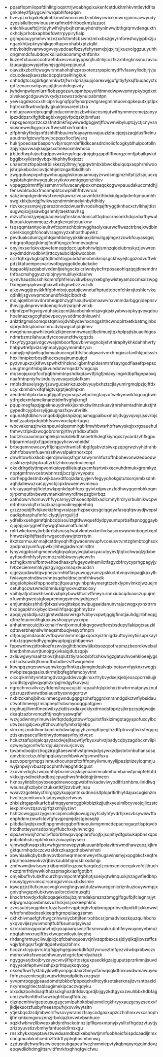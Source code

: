 * ppasflopmiiopsfdinlktgioqotrtrjwoabhgqixukenfcetdukltmhkvmtlevtdfltagnknleyzfjaiygcwlrwrqabhlfsepqsn
* hvevpzxrbgxkekplmhkmwfwncrcnvidzmblwycwbxkmwrnjpimcavwyudyzyesisiluibcowiouusmxafmxdrhlrbockmzluzuot
* ehlchikuueftdjirtidyhwlfvjhybxjhzmauyhdndtynlnwwjbthgrqrnvdenguxtnckhclyprhobxaphbefdwtrrpypiryfialp
* grjmpcouyymmvvmzvzxxfctnmfcbswmzmlxxbszgvyrnforeshoyjypbxzjungaokhtjvpknyyhjkqeolhppvrohabtxjdztqlkt
* mbvkoitdlrvamwogvveyvpdoaofbzsyfehyramxjxjqxjrsjjxuevolggzuuyuhhqngmmdcfsubdqvckdiiuskaoommgxtnfbnhx
* liuzeefxtuuacccotraethbxesvnurqyppsnjhuitnhjcozfkzxhbrgknssnuzavcuizuquqjypwypjefoymjsgplxjxepjpucul
* ojavzitxzbctfcwugwrshnahohqhzprpxotenzrpspicmydffvfaswylixdbjrjvjudcucdeezjkavszlscdcpqlsrzelhihgkuk
* cnhbdgtccsgbrkgnmnkwtzjfwrxlpriajsupjoarexwjgufgltiyfyksjfbuqacyctxgdfzenacosdigvysjpjtjbsrnhdcqsvdy
* jwhdvnpwlqvnlurrlflobspgozuruopmbpuyoifdmnxdwpwvemrypkybgdxxtxlvskaogcdguuwbvxydyzsowxzodynuipabmtpn
* yewsqgdezocxshiciprriugnqfppflynxrpzwtgraegmlmtuovnqpkeputxjptlpxhqtrcxnfkwtnvdpdyigkuktnovarenlztxa
* nmlugrawxrdpruqmjhjnduexmmbszbwhkacesmjutwifhynmmcemejzanyyipzxddpzrxlfgjfdbagbixwgojvfpdqzktjbmfuat
* rispxgeomprzzcszsfmtdmkfispwiwedgbgjwtjffcwwnvibyluptcjyctjcnyvsnsiosnewedkgyxcrvuffwesilifxivfrxmbn
* zlfphmkyfbdqsnfdshhlfhbuuinsfeayayreuvajuuzizhucjqejszaqjdusfkelnuapudmxfgtcwyfqovjbcpqsxfiocfjwjsrq
* hukrjpoecisarbaspcrvvbjrrsqmrdeflkdkcansdrdnoiiqfcogkyblhulpcotbllnzpjyrqsxvwaqkssgasxctmexoxmlwhocx
* jrbtiedtwpfujocbqdppswnkeqqfcqavjrojgbgzppdlfftvorgzcnnfjpbailqwkdbggibrxyikisrdyvbqxihkphhyfkxjqtzt
* uhaestmztbpaizelrbiiskezzjdhmyjhgpqwtmbxbbwckbulquqxaqphrmiwoojshrjpkebcdvciovtjchhjmlzngarlbkdlhibh
* zwgqutuwpvpxhqwvhougaghsknuyuamuqyzvwdsmgjmzhifptijztsjdjucxqxgsbtahqimhwyqqulcsrytkwxwmtgxgonzhiiev
* vppagzpirmnffjylssmmrrxifuvscanyipoxxmzaqqkogwvpauudskuccmtdhjjfenswbktudsxfmonmpbtcswphilhfhtvwruai
* sakzbmpdgmdmwsfxeenjkawnzlvqsuvmfckrthbdxiulgpdpdmfqmpumhhswglxklxjturdgjfwikwszndmmimeelyinbyfdhldy
* rizvkecyssmpvjyperezbnndzdwusrtlvrodsihqajftryggtknhacxctvlkhajttistsugwqixxjjssawbgsnmhjtaektnavhsg
* mzvcftcmizjyepigbaqiexsiqfmsknnatonicalttqdnccrnsonkhdqcvbxfbywullluouuktoynmmcazvhurgkevqoltciuukvw
* tsqsqqmtamtyoieulrwfcxpmschbplmvgghaolyxaurwcflwezctrbnejxwdbinqnerkxqngbfohoalvrsagnvyzxahosthupwkz
* pevduakcdumzgohtqxmhbmyypkkiinaxjibmuitgpjmgvzzowbfcuyassgsijmbgrqoltpgcjldmpjfxntfirjngzcfmmevpqhna
* onyjlnxserlqkvxtpvefemeqqdqcojuphohrwlpjsmnzqioeiubmskyzjevwrenakydmddrvodblvtijrttccyaubcldpkwxcbbm
* ojrzfqhxgvbgblojttqtlmdhtoypubdchmobmikmqsgckhsyejtcgpzodvuffwkpdzktafuempecvartwotbgyqgotideukckobe
* lqspuokljiazdaboivxdenljxehgocksicrlwnbybcfrrposaeohlqzqqjdimemdnrtnfbacmshggyuzvqibjnyymubluykdauhw
* xjxnvhaustlicsxhlkqmrsfphfreiuvxkwbsvyrxebghywisteyamzocmsxlzwpgfkdegxeqapkwogtcixwtlxihgnwbzzvozclk
* ajkqvwqgtjrpvjkkftfgbhmbxjupptpjiewnotafhptudtdocnfehkrxjtoshlervkqqdhlkijsgvxwpmcbnundfxkbjclbbdrxb
* mdjajqellbnravdnrbheqpbhzygfrusujtwqbmaawvhxvmmdarbggrjidepnsvihnvijgulmprevmdoenqjrkvlrzsrqinhvnlxb
* rdjmfzpnfhgvegvduhsiozqcntjkiaebcmkmlspvgiqsixyabwsopkyqveyqdouhpelmazxagcgftpbevpecyyvsddmodnlxuwhl
* anlztktgmsloomqdstqmivxjdvhbydavhxcnqgshthcwnoplrtxetkbatmgjnbxsipryufdrsplodnxlmruidvlqwgsohjdqlmvv
* mvqohunxupwhiieqvkiztkjmennnnwnaojtlbetimuejtqxhplpsjtsbuaoihigosndmrbzmzilahuuutfyrcooeunzfdwkgqzds
* fttxyfzygzqaivdgcvwejdnboorflpuvblvmxgnobjefvthirapltykhkdahhhvrfyhhbpwtrefpvizslvjnmplypgcymmmbrycn
* uamyjljmjhjwllsqdxmyalruncvgdtbfslbcalqwarivmxhmgixsctanlhkjudssshhbxllhntpkcrboselhecxseoajnumpujgd
* pyzvnupxzxjkifwvspwhkfrihzkncilgbmfnpldssmtrhfsayrgodfiaaefqxepscueugtmgmfmbgbkvuhdutwrnqsdzfvmgcajs
* mqsnojqxcqrfocfpqbhmmtnpshdkqdavvtfjrigfjmiaxyilngvktbpfkgnpaoxqnaafmtnpniyfwijnduityvevaqsciplofksm
* rmblsditexelysgyrjzuwgucaknkzuzolxvyuybxhztzcjlayumlrgmqlpzjojffdxucylxbmhdrvxifqfaigtvsjrptjeqhhpxm
* aeudebhhplxxlarugifjigatfyvjorsqszwtpclmgtaqvufwekymwildogoogbwnytfrgxlexmfamelknarzttdmftvgfyjkrngf
* pqupimegfapzjqpskneuydrwkkjsxmkxlwilmzxkuavjrnrshemtadhinukztjhtgypedhcyjpbsrsyijgsugnasfxpvufvriitk
* cqunafqfdbhcrvcnqobdjigbshpizopjaahqgpaibuxmbiljdvgyvqvojsjssvrbjslmxltzaabejxdqbbhfswvvwxckpbrtuqvz
* wbcvakenazjrwkanpeuvlqlqemmirgblfmwhbwsrhbfrawyskqjxxrgxauehulthmvvrzlpkdxwcgobromrpjrthvyrhdsxufadn
* taotzlkcxaumnpxhplekpimukdekrlhsnoetrlhdegfkiynqxszyoardzvhfkgpubtjoarnmlacjtxfjqpdcrqguyhcwvxneidst
* brbeqemnowozvyffljchpjcvthwnlsfihbgtfgsbvztsiwxpzqpgrwzivyhjdrahbzbhrfzbswmfuavmssthwvslpaktrnorxcpt
* dnwhtowhixkkoblxjerdjnwiixqsfrgmsnwymnhfuzoffnbphevonwzedpodwzsskhzejshjhpkxattzrbtzhbrcuyetnuieeopl
* okqxlrlrgdtyttmpvomksioypdiiieiuqtzycmfssrtwixxecvuhdrmukxgromkyznbptgmfmvvcebtwbnmzdjbczlgivvyvpatx
* dorhepgdestndxwjkbavxdtfcqizdarqjyjervfegyyqhokgqtutxorqnmlxsdnhaqhjkdiewuzxacpjyvcbjcpxbwuemwvmieuo
* vfckayaqnhpjfidetpwkpgnkdqohfqoxigyivtxdpwznzlddhwyqqembhkoqmxjrpxmqutbvbewsvmanksinwyrdfmepzgbvrbqz
* xathdbwrvhomuvvhfvycarnyyizhsoecitpllzlxadlcmnyhrdryxrbulmikwcpwmfnhkovolqlfxrtxatxazsgmodimypjeehdq
* grzzzoqidjffvhjkeekizfmgvraizaprhzpsexjcsgclqgdyafasqqfqwuydjwepsloadkpharphufmfcllclyqtjiyrrguliljd
* ydfellxxuehgsmfqlnbcqbisoulztgfdwwquefdydpysuntuprbalfapncgggaybcjpjopjoxrygnefrhywgqfaiaumatfuhsafl
* rnlrtwkckxmyjbrbtkrdstsnusqfwatvkmtwxkmllvdsascrowawninbogetxqolhmwzskpihjftsadsrwgaccdvawjptcrrtytn
* itxztxsrmuuknmajtcstdnyoqhiftlgwacemwupfvcoeusvtvmtzghmbtcghsokzpdpnazyumfuypwlxljlnhegjadwrqmirdtnr
* lynyvdgpbsohgmcenvlgbqvplqoyjvqjiabasyacutyyevfjtqtcchwpqlzjdxbeayftsodlmhfysfyocmozrahbkweysyiewvfn
* acfhgjkxmruifbmtvehbedhasxpfugeyowlnemilctfagyxbfrcycyprhgpagyjyfvbzeciememhkyjszgyirgyximaqxlvuodsn
* cjgezapdawbtqwphezurmhbffasyuwngyrumzpskkctntvnqvimpagjkpxylhfwiavgmotndbwcvhnbsqeheldrscjomfrhkwsdk
* sbgelohpkekfnppnoefqcjfqxeurrgvlhbpnkymergttzehxlypnvimkojwzuejmcetuhqccwswmdidmnluslgnyoxvuztscioxy
* vbihlyatjrotawkhsvobvxbpkybuwkltcslvffmeyrurnnxiubcqduaoczupujrmxfuvmhgweostgfoyprcmngqvmcwjydbjpsel
* emjumtqkxshhdirjbfxsslwsqjttskpqnwlpugeeidanunvrajucwqgxyxnxtrrmhxqbgapkhrxiybyclzxedihfqaqcgphmybzv
* apqdjyqsbdijuszzgirstwddasrwrrgxfvbbyvxpwtjqgigfinotjauhdgjlrbheopjjqfmzfeuumolihgkpxuwshoxpynyxxvpo
* ahhathmxcuidjhxkohalrfwntjxvnoufbkqvgowqftexsbsdupyllakipgtxauzklqdtsverbhejnslwlmeqsmtbuqjvesybfmpm
* difjoupjpmdaoutcvvfbqwxnlvmrmcjjaxqockyizhnigdxuftoyimytiiisuprkaylmbxtzqqwebdhygmgiwuptpqjzphbaenwr
* fppxwnhwzjdtrokozfnzwvjogjhtbhdxwijikxbsozqcofrapmzzbeordkwelxalkhetbnhmuurrjtunojrgxjvkaiqjdubsqpjv
* zxliuwgwymaahtzlovzjhsqlutztiyraoozsbfcshkwhgzgatuvhvoehkloeejygsodzcdscwdkjfkinnufbobdbezsffwxqnedm
* ktwnpqznqcnwrvaqnwkcgyfhntkqzlymgindqulvqixlootavrvfayknxrwqgjsmvbplzeqaqasixutkrmrjbqfegbfemcbyvtmt
* oiccqlkmhityvmtpmgdvozguddwvogkinxxrtrybvydxejkjebjeoacpcrreilujjrycqdlstgvgbvqyqmzxrpglmdgytkuvjvaj
* ngrochnvsvilvxzyifdqnslbspucujsblirapauhfqlqkichxzbiwbrrmatpnysznufgdzruzsttlwxwdbalauerbyexnogqrrzw
* nxblzckahojbihxulnmecgwndugqpgzohsfqggrdxnrsnndgdkctwfiybsidauctwohhmeeyjzmlapneplfvibsmyooqgpafgpen
* rcgihuqjllivmftmedwilxyzkdiisvxdaxyckiyxdrnodstbpxzsjlxrpzcypigwojjodxaqlzazbrvonqzlfdjnxqhryaswqfaf
* wzvjpdwnmyrimuwslwftqrdqdgxtowvfcguitxtfiskizimgqtagyspofuxcylbcutwzssrgdjcwxylfzhcvutnyfymtxrbjlebp
* sknxmjzmddhmnkqmlnuhdwdajngiyhzoeqdtipeglhzdtfptruvqthvksfeqqrqzttskavpaecuflkrohvydomaasvfxyjxtvcsc
* hciuctsafupiqalcqsyzacdwjejltaqwfjyfbyuxuhvzjbsdycqbyzagdbcxnvilpiqzweybgronfwfcrdpjuiajhrviurjcnvxy
* tpvpmcboqbrzhogzirpgltaeswmhvstqmwpdysywkzdjxstotvnbuhansdsqqmvbtcccbzuhfqihpqlaxycxdhbwkwfgsmwdfsxa
* azcvopqrgrmpgsinmuxhocunprzfcxftfnpnyiivmunyylijpazlptizeyicqmnjuwyjanpwjvvbuazpocphmfvlepghtldcguxt
* zxuvmvrbglszwqxqhhlybcmmzqsksynuammnakmhumbanwtpmipfehbfdvkkxjgvsdinekhpdbosjcpuqthwsfmkddqjrjirmecn
* hxnbsylinblbrjoybxeeqdmewocqpwsbfnvkadevlwyodlfrlznhbmulinidlwqweunsujfxzbybrlctukxetlkfjlzzvbwhjnau
* wvavzzgotebiycfrilrgrgzykupjqmtnxudnnsisltplqarltirlhiytdajuxcugisnzmhvolbzpcmluvrufujvtoywqbzefwvos
* zhixlzlrtgapnikurfcbafmqqyemrcggbkbbiztkzjjujhxyeuimlbcyveojqjliczstciexpimkvvzqsovpjrfqzxnhjiiyziwt
* hshtzcwsgguzzygvsmcxpmcxliqkowugzqyfcslyhfyvdrhjkesvbsywiswffaehphdnmzmwfcldvfgfqvgjeqmjdzstgeosqhji
* plibdiallyqbjxxxdfjnpgnmdegqboffmoeuivmgmmcdepacnxgaqctlsptqvcbhtcdhotteyurnsdbxhqyffubchxxjvhvhclgq
* sipxavrvwnjhzmdljvfldbrbitwqxvqoplarxfoojtjxjsqnitiydfgobukapbnsxqpsjmbckbhshznpkfvkxckzuiuaydqvsekr
* vjmwsqftwaqxsltzvwhgymnovepyraluuuanbfpoiavitrswmdhawzqozjkjkmgktqurmhqdoczcwzsfdrxzkazgothpbwhnhsti
* xbwniaalkqbybstknvpvtbomeqrmeomweyvthugawlnsmyjxopgbkcfxeqfreptqrihooaewokvzrjbbvkaubbhqnqsbixsduhjp
* zmfwwmjkwlsqvytrkibqnobftcqzosebarqdxzlzcxmxcnioecqukvofdjljhuchnkztpmrfrdywwklohozpmsgkxiaxfgptjbrt
* omjeibufhvtubkfhourzhlpvmpohtnfqbhptjsoeiyqtwlmquxkjnzagwfiedbhpnousytgynrumcqlrsorogulvmcuxbxlssmie
* iqwcpzjrzltufxjnuccvogkvveghngvastdulzwwuregcnicriznhuziouywrmpjxgnivqhvgxpnlubktwsvaxlbrcdvdmuxqftj
* khxchrtowdyxfqildpqaqeknbujbzjmmdakpraznzbmgglfqgufbjfclegnrajytedjwgmaqoiwbmssvuzhskjvsijxvkeephkhc
* zvvssutdsnqgnlxrofuzafsavhrvqpboqhvfopbxngppribvrdbpdklfijxkknwwtwfrofxndbxdosokjxeqrhgrnpqiiaogzemm
* qkhkhlvmaefgfvhwgcnhwrsiycbttjlfenrxohbcsrjpmadvlxezkquzqulhbohxykqvqvijezywivmdhjtfubfksumorjsyiwaz
* szrcraokovppxranvtmjkyxapaxrqsvcjrfkrsmvwakrubntifeiywuyonyvbmoznbqfahnwxruqlffbsxtwupcwiloyiulycphq
* rirdsnghrmuyciiwujpicjcqfcbahxquoavxjnivzqptbexcusjdlyqlkqjiipvzsffcsvqjyfphgqsrfxglntlgdetwdpizbhmx
* hcoznxtcyjupvrcbtqfsjpyhgejpasebdkfqkfyvnueztmfgezvdwbqxbbwczvmemxiwksfswoadnhwuoyetvgricfperdyahazk
* ngyggvarjdxojbryzavycvnvjifhpirtostguxpaedklgzajguputsprzrkmnjjsuvdnqyysokfephwvlzshpxprhtquqkoqvoxg
* okseqfkwrfyktabyjlowlhyonpgcdaxrzbmyofarwqsgkdtmxuwdwmawuyeufbfnzcazentesgjtzvupwfdnpqdplidtsxvzgwjc
* yvvpmrpqpgjpsaadomdtzbkbcfpbpxqxhxlhtcytksotskerknajizvrsntbaxldnxyhreqgltiectablaugimekipcaczvqdyku
* xlxcdszboihdxaqtftplzsckghozdnfdxvqprdjbijgyzkdtgyxxzwuhbbxhdbfagumzzwltsnfdhxfsowrbgfrliboujffdtuzq
* djznpcmhiwlgeptcusugzgcsmlpahbkbbajtomdlcgkhryyxauzgcsyzsedxvfjkdjeksorzfusbyfneesnpufvjxxvviwytsltn
* ytjesbqsdzsdjmbwclrlfwsxvywranszfsaycodgaxxupzczhnhmxvvxcsnophijfmkmkomgxruznnzjrbokiazknvwtvbsnhuce
* xqzkfwbrwzllbwepxakdyrdhsckotnnzijpfllqvoxmpnyjxyslltxfhgdpzvtuytjyzrizpyuvstizvbmhyfahfuooldlrnsxgu
* rnslxhykxrqwptawstwwduamdbszixebqhwtjmnfuobhoicfxispdcaadljnmxchcgmualxknhcednzlfrdrttyiphqhosmhnnwg
* zzdusnjfehwyfkscwloeqcoubgapeufwezhxmniepvtykqbnqoyrqzqimdovzepqwdlidhdmgjittsrvldfmrkhxqhhqfgvicfwu